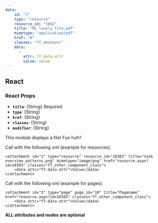 ```yaml
---
data:
    id: "2"
    type: "resource"
    resource_id: "1082"
    title: "My lovely file.pdf"
    mimetype: "application/pdf"
    href: "#"
    classes: "ff_whatever"
    data:
      -
        attr: ff-data-attr
        value: value
---
```


## React
<div data-ff_module-file=""></div>

### React Props
- **`title`**: {String} Required
- **`type`**: {String}
- **`href`**: {String}
- **`classes`**: {String}
- **`modifier`**: {String}

This module displays a file! Fun huh?

Call with the following xml (example for resources):

```
<attachment id="2" type="resource" resource_id="10383" title="task overview patterns.png" mimetype="image/png" href="resource.aspx?id=10383" classes="ff_other_component_class">
    <data attr="ff-data-attr">Value</data>
</attachment>
```

Call with the following xml (example for pages):

```
<attachment id="3" type="page" page_id="10" title="Pagename" href="resource.aspx?id=10383" classes="ff_other_component_class">
    <data attr="ff-data-attr">Value</data>
</attachment>
```

**ALL attributes and nodes are optional**  
